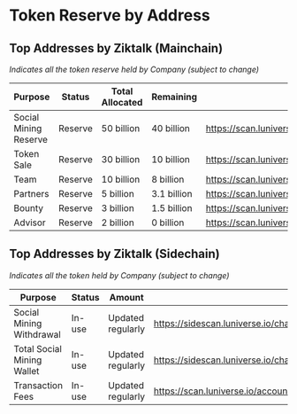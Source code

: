 # Token Reserve by Address

## Top Addresses by Ziktalk (Mainchain)

*Indicates all the token reserve held by Company (subject to change)*

| Purpose | Status | Total Allocated | Remaining | Addresses |
| --- | --- | --- | --- | --- |
| Social Mining Reserve | Reserve | 50 billion | 40 billion | https://scan.luniverse.io/accounts/0xdb7ce495f328f8c07265b9e533d72297eacff462 |
| Token Sale | Reserve | 30 billion | 10 billion | https://scan.luniverse.io/accounts/0x8a9a1ddba8d19c628b4bf9a87c92d25ca315e069 |
| Team | Reserve | 10 billion | 8 billion | https://scan.luniverse.io/accounts/0xe7356039b493547442e3d5126cda95a9812e425a |
| Partners | Reserve | 5 billion | 3.1 billion | https://scan.luniverse.io/accounts/0xc22d683c6FE0D8d5A574E8fd675b6927D6659Ca9 |
| Bounty | Reserve | 3 billion | 1.5 billion | https://scan.luniverse.io/accounts/0x694780Dadd627d053CD9F28a024CF7d2dA24eF62 |
| Advisor | Reserve | 2 billion | 0 billion | https://scan.luniverse.io/accounts/0xbAD1C812c9E76F217C13d342a9e6d66C03Ef6F20 |

## Top Addresses by Ziktalk (Sidechain)

*Indicates all the token held by Company (subject to change)*

| Purpose | Status | Amount | Addresses |
| --- | --- | --- | --- |
| Social Mining Withdrawal | In-use | Updated regularly | https://sidescan.luniverse.io/chains/6229593161289272142/accounts/0x472e33814da71d3cb0140201cb227c2a45af2464 |
| Total Social Mining Wallet | In-use | Updated regularly | https://sidescan.luniverse.io/chains/6229593161289272142/accounts/0x8f192abf8aedff8efe2116b3ed1ef66b153a6b77 |
| Transaction Fees | In-use | Updated regularly | https://scan.luniverse.io/accounts/0x40c52399a06404c499ef02c274ceb0ce9348f2b6 |
